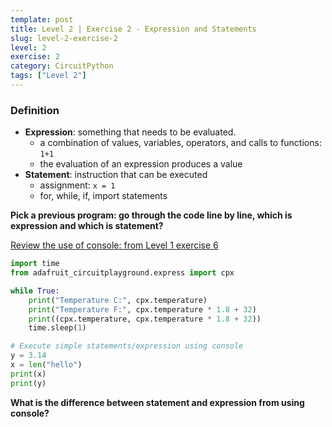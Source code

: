 ```yaml
---
template: post
title: Level 2 | Exercise 2 - Expression and Statements
slug: level-2-exercise-2
level: 2
exercise: 2
category: CircuitPython
tags: ["Level 2"]
---
```


### Definition
* **Expression**: something that needs to be evaluated. 
    * a combination of values, variables, operators, and calls to functions: `1+1`
    * the evaluation of an expression produces a value
* **Statement**: instruction that can be executed
    * assignment: `x = 1`
    * for, while, if, import statements  

**Pick a previous program: go through the code line by line, which is expression and which is statement?**

[Review the use of console: from Level 1 exercise 6](https://github.com/mimiflynn/cpx-training/blob/master/Level%201%20-%20Intro%20to%20CPX/6-temperature/main.py)
```python
import time
from adafruit_circuitplayground.express import cpx

while True:
    print("Temperature C:", cpx.temperature)
    print("Temperature F:", cpx.temperature * 1.8 + 32)
    print((cpx.temperature, cpx.temperature * 1.8 + 32))
    time.sleep(1)

```

```python
# Execute simple statements/expression using console
y = 3.14
x = len("hello")
print(x)
print(y)
```

**What is the difference between statement and expression from using console?**